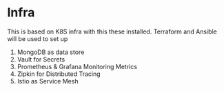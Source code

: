 # Infra

This is based on K8S infra with this these installed.
Terraform and Ansible will be used to set up

1. MongoDB as data store
2. Vault for Secrets
3. Prometheus & Grafana Monitoring Metrics
4. Zipkin for Distributed Tracing
5. Istio as Service Mesh